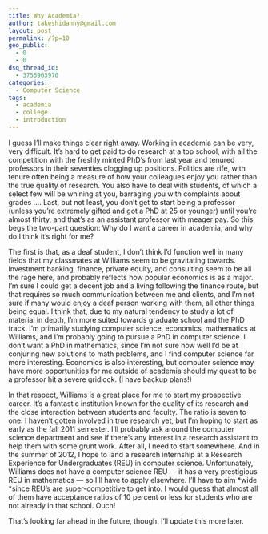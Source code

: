 ```yaml
---
title: Why Academia?
author: takeshidanny@gmail.com
layout: post
permalink: /?p=10
geo_public:
  - 0
  - 0
dsq_thread_id:
  - 3755963970
categories:
  - Computer Science
tags:
  - academia
  - college
  - introduction
---
```

I guess I&#8217;ll make things clear right away. Working in academia can be very, very difficult. It&#8217;s hard to get paid to do research at a top school, with all the competition with the freshly minted PhD&#8217;s from last year and tenured professors in their seventies clogging up positions. Politics are rife, with tenure often being a measure of how your colleagues enjoy you rather than the true quality of research. You also have to deal with students, of which a select few will be whining at you, barraging you with complaints about grades &#8230;. Last, but not least, you don&#8217;t get to start being a professor (unless you&#8217;re extremely gifted and got a PhD at 25 or younger) until you&#8217;re almost thirty, and that&#8217;s as an assistant professor with meager pay. So this begs the two-part question: Why do I want a career in academia, and why do I think it&#8217;s right for me?

The first is that, as a deaf student, I don&#8217;t think I&#8217;d function well in many fields that my classmates at Williams seem to be gravitating towards. Investment banking, finance, private equity, and consulting seem to be all the rage here, and probably reflects how popular economics is as a major. I&#8217;m sure I could get a decent job and a living following the finance route, but that requires so much communication between me and clients, and I&#8217;m not sure if many would enjoy a deaf person working with them, all other things being equal. I think that, due to my natural tendency to study a lot of material in depth, I&#8217;m more suited towards graduate school and the PhD track. I&#8217;m primarily studying computer science, economics, mathematics at Williams, and I&#8217;m probably going to pursue a PhD in computer science. I don&#8217;t want a PhD in mathematics, since I&#8217;m not sure how well I&#8217;d be at conjuring new solutions to math problems, and I find computer science far more interesting. Economics is also interesting, but computer science may have more opportunities for me outside of academia should my quest to be a professor hit a severe gridlock. (I have backup plans!)

In that respect, Williams is a great place for me to start my prospective career. It&#8217;s a fantastic institution known for the quality of its research and the close interaction between students and faculty. The ratio is seven to one. I haven&#8217;t gotten involved in true research yet, but I&#8217;m hoping to start as early as the fall 2011 semester. I&#8217;ll probably ask around the computer science department and see if there&#8217;s any interest in a research assistant to help them with some grunt work. After all, I need to start somewhere. And in the summer of 2012, I hope to land a research internship at a Research Experience for Undergraduates (REU) in computer science. Unfortunately, Williams does not have a computer science REU &#8212; it has a very prestigious REU in mathematics &#8212; so I&#8217;ll have to apply elsewhere. I&#8217;ll have to aim *wide *since REU&#8217;s are super-competitive to get into. I would guess that almost all of them have acceptance ratios of 10 percent or less for students who are not already in that school. Ouch!

That&#8217;s looking far ahead in the future, though. I&#8217;ll update this more later.